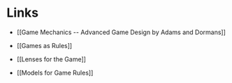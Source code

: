 

# Links 
* [[Game Mechanics -- Advanced Game Design by Adams and Dormans]]

* [[Games as Rules]]
* [[Lenses for the Game]]
* [[Models for Game Rules]]